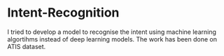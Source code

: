 # Intent-Recognition
I tried to develop a model to recognise the intent using machine learning algortihms instead of deep learning models. The work has been done on ATIS dataset. 
